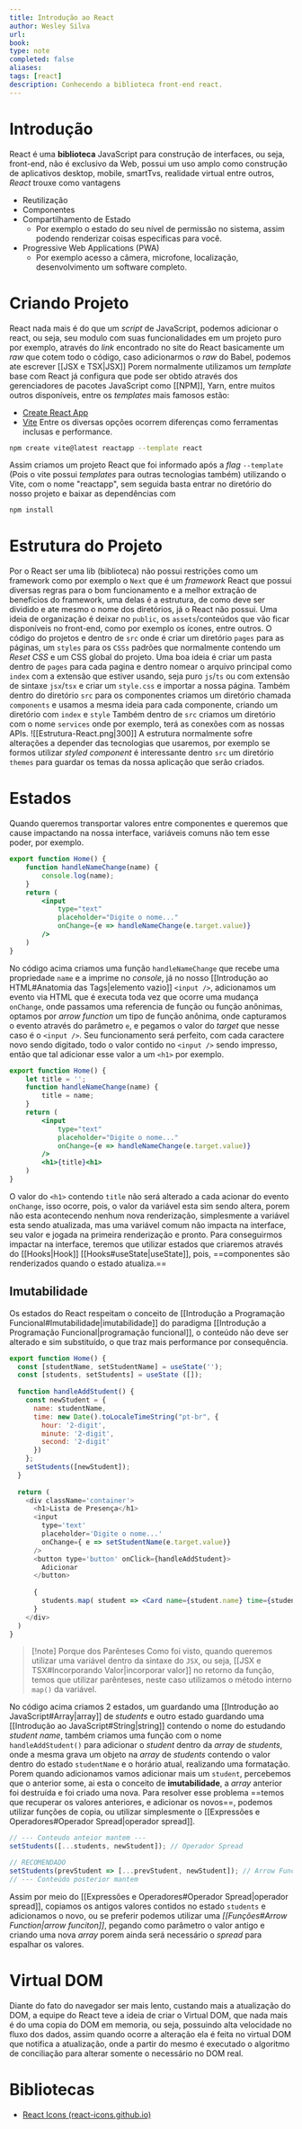 ```yaml
---
title: Introdução ao React
author: Wesley Silva
url:
book:
type: note
completed: false
aliases:
tags: [react]
description: Conhecendo a biblioteca front-end react.
---
```

# Introdução
React é uma **biblioteca** JavaScript para construção de interfaces, ou seja, front-end, não é exclusivo da Web, possui um uso amplo como construção de aplicativos desktop, mobile, smartTvs, realidade virtual entre outros, _React_ trouxe como vantagens
- Reutilização
- Componentes
- Compartilhamento de Estado
	- Por exemplo o estado do seu nível de permissão no sistema, assim podendo renderizar coisas especificas para você.
- Progressive Web Applications (PWA)
	- Por exemplo acesso a câmera, microfone, localização, desenvolvimento um software completo.

# Criando Projeto
React nada mais é do que um _script_ de JavaScript, podemos adicionar o react, ou seja, seu modulo com suas funcionalidades em um projeto puro por exemplo, através do _link_ encontrado no site do React basicamente um _raw_ que cotem todo o código, caso adicionarmos o _raw_ do Babel, podemos ate escrever [[JSX e TSX|JSX]]
Porem normalmente utilizamos um _template_ base com React já configura que pode ser obtido através dos gerenciadores de pacotes JavaScript como [[NPM]],  Yarn, entre muitos outros disponíveis, entre os _templates_ mais famosos estão:
- [Create React App](https://create-react-app.dev/)
- [Vite](https://vitejs.dev/)
Entre os diversas opções ocorrem diferenças como ferramentas inclusas e performance.

```bash
npm create vite@latest reactapp --template react
```

Assim criamos um projeto React que foi informado após a _flag_ `--template` (Pois o vite possui _templates_ para outras tecnologias também) utilizando o Vite, com o nome "reactapp", sem seguida basta entrar no diretório do nosso projeto e baixar as dependências com

```bash
npm install
```

# Estrutura do Projeto
Por o React ser uma lib (biblioteca) não possui restrições como um framework como por exemplo o `Next` que é um _framework_ React que possui diversas regras para o bom funcionamento e a melhor extração de benefícios do framework, uma delas é a estrutura, de como deve ser dividido e ate mesmo o nome dos diretórios, já o React não possui.
Uma ideia de organização é deixar no `public`, os `assets`/conteúdos que vão ficar disponíveis no front-end, como por exemplo os ícones, entre outros. 
O código do projetos e dentro de `src` onde é  criar um diretório `pages` para as páginas, um `styles` para os `CSSs` padrões que normalmente contendo um _Reset CSS_ e um CSS global do projeto.
Uma boa ideia é criar um pasta dentro de `pages` para cada pagina e dentro nomear o arquivo principal como  `index` com a extensão que estiver usando, seja puro `js`/`ts` ou com extensão de sintaxe `jsx`/`tsx` e criar um `style.css` e importar a nossa página.
Também dentro do diretório `src` para os componentes criamos um diretório chamada `components` e usamos a mesma ideia para cada componente, criando um diretório com `index` e `style`
Também dentro de `src` criamos um diretório com o nome `services` onde por exemplo, terá as conexões com as nossas APIs.
![[Estrutura-React.png|300]]
A estrutura normalmente sofre alterações a depender das tecnologias que usaremos, por exemplo se formos utilizar _styled component_ é interessante dentro `src` um diretório `themes` para guardar os temas da nossa aplicação que serão criados.

# Estados 
Quando queremos transportar valores entre componentes e queremos que cause impactando na nossa interface, variáveis comuns não tem esse poder, por exemplo.

```jsx
export function Home() {
	function handleNameChange(name) {
		console.log(name);
	}
	return (
		<input
			type="text"
			placeholder="Digite o nome..."
			onChange={e => handleNameChange(e.target.value)}
		/>
	)
}
```

No código acima criamos uma função `handleNameChange` que recebe uma propriedade `name` e a imprime no _console_, já no nosso [[Introdução ao HTML#Anatomia das Tags|elemento vazio]] `<input />`, adicionamos um evento via HTML que é executa toda vez que ocorre uma mudança `onChange`, onde passamos uma referencia de função ou função anônimas, optamos por _arrow function_ um tipo de função anônima, onde capturamos o evento através do parâmetro `e`, e pegamos o valor do _target_ que nesse caso é o `<input />`.
Seu funcionamento será perfeito, com cada caractere novo sendo digitado, todo o valor contido no `<input />` sendo impresso, então que tal adicionar esse valor a um `<h1>` por exemplo.

```jsx
export function Home() {
	let title = '';
	function handleNameChange(name) {
		title = name;
	}
	return (
		<input
			type="text"
			placeholder="Digite o nome..."
			onChange={e => handleNameChange(e.target.value)}
		/>
		<h1>{title}<h1>
	)
}
```

O valor do `<h1>` contendo `title` não será alterado a cada acionar do evento `onChange`,  isso ocorre, pois, o valor da variável esta sim sendo altera, porem não esta acontecendo nenhum nova renderização, simplesmente a variável esta sendo atualizada, mas uma variável comum não impacta na interface, seu valor e jogada na primeira renderização e pronto.
Para conseguirmos impactar na interface, teremos que utilizar estados que criaremos através do [[Hooks|Hook]] [[Hooks#useState|useState]], pois, ==componentes são renderizados quando o estado atualiza.==

## Imutabilidade
Os estados do React respeitam o conceito de [[Introdução a Programação Funcional#Imutabilidade|imutabilidade]] do paradigma [[Introdução a Programação Funcional|programação funcional]], o conteúdo não deve ser alterado e sim substituído, o que traz mais performance por consequência.

```jsx
export function Home() {
  const [studentName, setStudentName] = useState('');
  const [students, setStudents] = useState ([]);
  
  function handleAddStudent() {
    const newStudent = {
      name: studentName,
      time: new Date().toLocaleTimeString("pt-br", {
        hour: '2-digit',
        minute: '2-digit',
        second: '2-digit'
      })
    };
    setStudents([newStudent]);
  }
  
  return (
    <div className='container'>
      <h1>Lista de Presença</h1>
      <input
        type='text'
        placeholder='Digite o nome...'
        onChange={ e => setStudentName(e.target.value)}
      />
      <button type='button' onClick={handleAddStudent}>
        Adicionar
      </button>
  
      {
        students.map( student => <Card name={student.name} time={student.time}/>)
      }
    </div>
  )
}
```

>[!note] Porque dos Parênteses
>Como foi visto, quando queremos utilizar uma variável dentro da sintaxe do `JSX`, ou seja, [[JSX e TSX#Incorporando Valor|incorporar valor]] no retorno da função, temos que utilizar parênteses, neste caso utilizamos o método interno `map()` da variável.

No código acima criamos 2 estados, um guardando uma [[Introdução ao JavaScript#Array|array]] de _students_ e outro estado guardando uma [[Introdução ao JavaScript#String|string]] contendo o nome do estudando _student name_, também criamos uma função com o nome `handleAddStudent()` para adicionar o _student_ dentro da _array_ de _students_, onde a mesma grava um objeto na _array_ de _students_ contendo o valor dentro do estado `studentName` e o horário atual, realizando uma formatação.
Porem quando adicionamos vamos adicionar mais um `student`, percebemos que o anterior some, ai esta o conceito de **imutabilidade**, a _array_ anterior foi destruída e foi criado uma nova.
Para resolver esse problema ==temos que recuperar os valores anteriores, e adicionar os  novos==, podemos utilizar funções de copia, ou utilizar simplesmente o [[Expressões e Operadores#Operador Spread|operador spread]].

```js
// --- Conteudo anteior mantem ---
setStudents([...students, newStudent]); // Operador Spread

// RECOMENDADO
setStudents(prevStudent => [...prevStudent, newStudent]); // Arrow Function com Spread
// --- Conteúdo posterior mantem
```

Assim por meio do [[Expressões e Operadores#Operador Spread|operador spread]], copiamos os antigos valores contidos no estado `students` e adicionamos o novo, ou se preferir podemos utilizar uma _[[Funções#*Arrow Function*|arrow funciton]]_, pegando como parâmetro o valor antigo e criando uma nova _array_ porem ainda será necessário o _spread_ para espalhar os valores.

# Virtual DOM
Diante do fato do navegador ser mais lento, custando mais a atualização do DOM, a equipe do React teve a ideia de criar o Virtual DOM, que nada mais é do uma copia do DOM em memoria, ou seja, possuindo alta velocidade no fluxo dos dados, assim quando ocorre a alteração ela é feita no virtual DOM que notifica a atualização, onde a partir do mesmo é executado o algoritmo de conciliação para alterar somente o necessário no DOM real.

# Bibliotecas
- [React Icons (react-icons.github.io)](https://react-icons.github.io/react-icons/)
